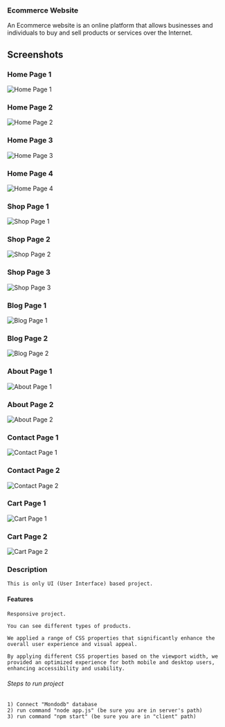 ### Ecommerce Website
An Ecommerce website is an online platform that allows businesses and individuals to buy and sell products or services over the Internet. 

## Screenshots

### Home Page  1
![Home Page  1](screenshots/home1.png)

### Home Page  2
![Home Page  2](screenshots/home2.png)

### Home Page  3
![Home Page  3](screenshots/home3.png)

### Home Page  4
![Home Page  4](screenshots/home4.png)

### Shop Page  1
![Shop Page  1](screenshots/shop1.png)

### Shop Page  2
![Shop Page  2](screenshots/shop2.png)

### Shop Page  3
![Shop Page  3](screenshots/shop3.png)

### Blog Page  1
![Blog Page  1](screenshots/blog1.png)

### Blog Page  2
![Blog Page  2](screenshots/blog2.png)

### About Page  1
![About Page  1](screenshots/about1.png)

### About Page  2
![About Page  2](screenshots/about2.png)

### Contact Page  1
![Contact Page  1](screenshots/contact1.png)

### Contact Page  2
![Contact Page  2](screenshots/contact2.png)

### Cart Page  1
![Cart Page  1](screenshots/cart1.png)

### Cart Page  2
![Cart Page  2](screenshots/cart2.png)




### Description 
    This is only UI (User Interface) based project.
           
#### Features
    Responsive project.

    You can see different types of products.
    
    We applied a range of CSS properties that significantly enhance the overall user experience and visual appeal.

    By applying different CSS properties based on the viewport width, we provided an optimized experience for both mobile and desktop users, enhancing accessibility and usability.


    

    
###### Steps to run project
    1) Connect "Mondodb" database 
    2) run command "node app.js" (be sure you are in server's path)
    3) run command "npm start" (be sure you are in "client" path)

    